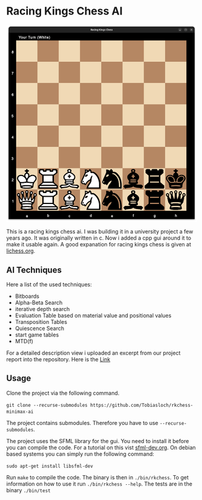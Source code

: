 # Racing Kings Chess AI

<div align="center">
  <img src="assets/rkchess-screenshot.png" alt="Racing Kings Chess Screenshot" />
</div>

This is a racing kings chess ai. I was building it in a university project a few years ago. It was originally written in c. Now i added a cpp gui around it to make it usable again. A good expanation for racing kings chess is given at [lichess.org](https://lichess.org/variant/racingKings).

## AI Techniques

Here a list of the used techniques:

- Bitboards
- Alpha-Beta Search
- iterative depth search
- Evaluation Table based on material value and positional values
- Transposition Tables
- Quiescence Search
- start game tables
- MTD(f)

For a detailed description view i uploaded an excerpt from our project report into the repository. Here is the [Link](report.pdf)

## Usage

Clone the project via the following command.

`git clone --recurse-submodules https://github.com/Tobiasloch/rkchess-minimax-ai`

The project contains submodules. Therefore you have to use `--recurse-submodules`.

The project uses the SFML library for the gui. You need to install it before you can compile the code. For a tutorial on this vist [sfml-dev.org](https://www.sfml-dev.org/tutorials/2.6/). On debian based systems you can simply run the following command:

`sudo apt-get install libsfml-dev`

Run `make` to compile the code. The binary is then in `./bin/rkchess`. To get information on how to use it run `./bin/rkchess --help`. The tests are in the binary `./bin/test`
